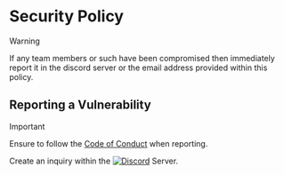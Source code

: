 # Security Policy

> [!WARNING]
> If any team members or such have been compromised then immediately report it in the discord server or the email address provided within this policy.

## Reporting a Vulnerability
> [!IMPORTANT]
> Ensure to follow the [Code of Conduct](./CODE_OF_CONDUCT.md) when reporting.

Create an inquiry within the [![Discord][shield-discord-server]][discord-invite] Server.

[shield-discord-server]: https://img.shields.io/discord/1335018287209123890?logo=discord&logoColor=white&label=discord&color=000000
[discord-invite]: https://discord.gg/U7JstgHdyg